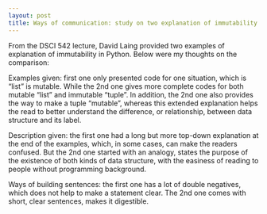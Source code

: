 ```yaml
---
layout: post
title: Ways of communication: study on two explanation of immutability
---
```

From the DSCI 542 lecture, David Laing provided two examples of explanation of immutability in Python. 
Below were my thoughts on the comparison:

Examples given: first one only presented code for one situation, which is “list” is mutable. While the 2nd one gives more complete codes for both mutable “list” and immutable “tuple”. In addition, the 2nd one also provides the way to make a tuple “mutable”, whereas this extended explanation helps the read to better understand the difference, or relationship, between data structure and its label.

Description given: the first one had a long but more top-down explanation at the end of the examples, which, in some cases, can make the readers confused. But the 2nd one started with an analogy, states the purpose of the existence of both kinds of data structure, with the easiness of reading to people without programming background.

Ways of building sentences: the first one has a lot of double negatives, which does not help to make a statement clear. The 2nd one comes with short, clear sentences, makes it digestible.
